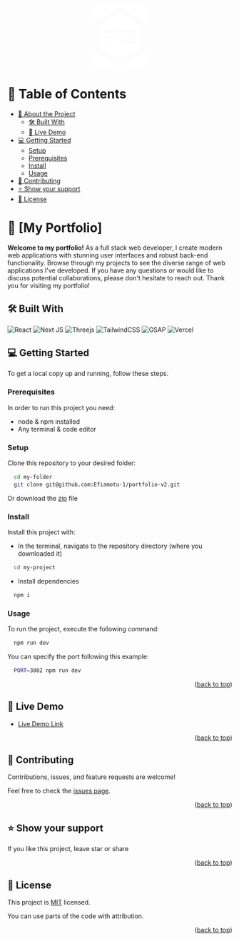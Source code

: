 <a name="readme-top"></a>

<div align="center">
  <img src="./public/logo-2.svg" alt="logo" width="120"  height="auto" />
  <br/>
</div>

# 📗 Table of Contents

- [📖 About the Project](#about-project)
  - [🛠 Built With](#built-with)
  - [🚀 Live Demo](#live-demo)
- [💻 Getting Started](#getting-started)
  - [Setup](#setup)
  - [Prerequisites](#prerequisites)
  - [Install](#install)
  - [Usage](#usage)
- [🤝 Contributing](#contributing)
- [⭐️ Show your support](#support)
- [📝 License](#license)


# 📖 [My Portfolio] <a name="about-project"></a>

**Welcome to my portfolio!**  As a full stack web developer, I create modern web applications with stunning user interfaces and robust back-end functionality. Browse through my projects to see the diverse range of web applications I've developed. If you have any questions or would like to discuss potential collaborations, please don't hesitate to reach out. Thank you for visiting my portfolio!

## 🛠 Built With <a name="built-with"></a>

![React](https://img.shields.io/badge/react-%2320232a.svg?style=for-the-badge&logo=react&logoColor=%2361DAFB)
![Next JS](https://img.shields.io/badge/Next-black?style=for-the-badge&logo=next.js&logoColor=white)
![Threejs](https://img.shields.io/badge/threejs-black?style=for-the-badge&logo=three.js&logoColor=white)
![TailwindCSS](https://img.shields.io/badge/tailwindcss-%2338B2AC.svg?style=for-the-badge&logo=tailwind-css&logoColor=white)
<img src="https://github.com/get-icon/geticon/raw/master/icons/gsap.svg" alt="GSAP" width="30" height="auto">
![Vercel](https://img.shields.io/badge/vercel-%23000000.svg?style=for-the-badge&logo=vercel&logoColor=white)

## 💻 Getting Started <a name="getting-started"></a>

To get a local copy up and running, follow these steps.

### Prerequisites

In order to run this project you need:

- node & npm installed
- Any terminal & code editor

### Setup

Clone this repository to your desired folder:

```sh
  cd my-folder
  git clone git@github.com:Efiamotu-1/portfolio-v2.git
```
Or download the [zip](https://github.com/Efiamotu-1/portfolio-v2/archive/refs/heads/dev.zip) file 

### Install

Install this project with:

- In the terminal, navigate to the repository directory (where you downloaded it)
```sh
  cd my-project
```
- Install dependencies
```sh
  npm i
```
### Usage

To run the project, execute the following command:

```sh
  npm run dev
```
You can specify the port following this example:
```sh
  PORT=3002 npm run dev
```

<p align="right">(<a href="#readme-top">back to top</a>)</p>

## 🚀 Live Demo <a name="live-demo"></a>

- [Live Demo Link]()

<p align="right">(<a href="#readme-top">back to top</a>)</p>

## 🤝 Contributing <a name="contributing"></a>

Contributions, issues, and feature requests are welcome!

Feel free to check the [issues page](https://github.com/Efiamotu-1/portfolio-v2/issues).

<p align="right">(<a href="#readme-top">back to top</a>)</p>

## ⭐️ Show your support <a name="support"></a>

If you like this project, leave star or share

<p align="right">(<a href="#readme-top">back to top</a>)</p>

## 📝 License <a name="license"></a>

This project is [MIT](./LICENSE) licensed.

You can use parts of the code with attribution.

<p align="right">(<a href="#readme-top">back to top</a>)</p>
